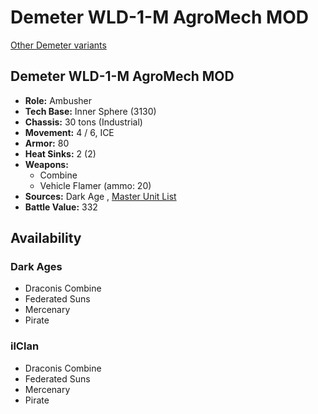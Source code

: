 # Demeter WLD-1-M AgroMech MOD 

[Other Demeter variants](../demeter.md) 

## Demeter WLD-1-M AgroMech MOD 

- **Role:** Ambusher 
- **Tech Base:** Inner Sphere (3130) 
- **Chassis:** 30 tons (Industrial) 
- **Movement:** 4 / 6, ICE 
- **Armor:** 80 
- **Heat Sinks:** 2 (2) 
- **Weapons:** 
  - Combine 
  - Vehicle Flamer (ammo: 20) 
- **Sources:** Dark Age , [Master Unit List](http://masterunitlist.info/Unit/Details/7856) 
- **Battle Value:** 332 

## Availability 

### Dark Ages 

- Draconis Combine 
- Federated Suns 
- Mercenary 
- Pirate 

### ilClan 

- Draconis Combine 
- Federated Suns 
- Mercenary 
- Pirate 

